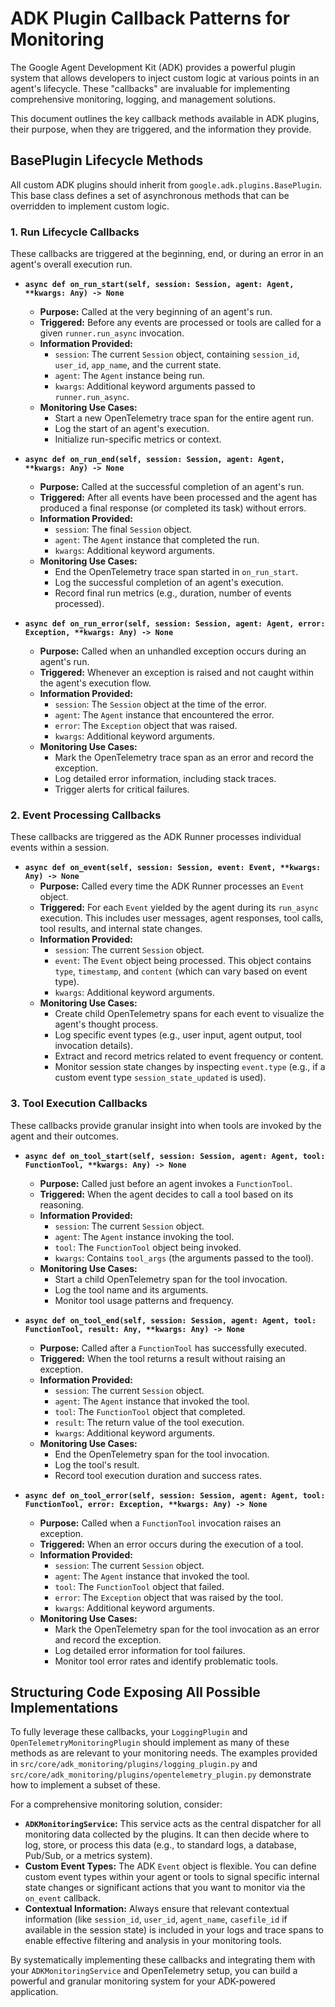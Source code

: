 # ADK Plugin Callback Patterns for Monitoring

The Google Agent Development Kit (ADK) provides a powerful plugin system that allows developers to inject custom logic at various points in an agent's lifecycle. These "callbacks" are invaluable for implementing comprehensive monitoring, logging, and management solutions.

This document outlines the key callback methods available in ADK plugins, their purpose, when they are triggered, and the information they provide.

## BasePlugin Lifecycle Methods

All custom ADK plugins should inherit from `google.adk.plugins.BasePlugin`. This base class defines a set of asynchronous methods that can be overridden to implement custom logic.

### 1. Run Lifecycle Callbacks

These callbacks are triggered at the beginning, end, or during an error in an agent's overall execution run.

*   **`async def on_run_start(self, session: Session, agent: Agent, **kwargs: Any) -> None`**
    *   **Purpose:** Called at the very beginning of an agent's run.
    *   **Triggered:** Before any events are processed or tools are called for a given `runner.run_async` invocation.
    *   **Information Provided:**
        *   `session`: The current `Session` object, containing `session_id`, `user_id`, `app_name`, and the current state.
        *   `agent`: The `Agent` instance being run.
        *   `kwargs`: Additional keyword arguments passed to `runner.run_async`.
    *   **Monitoring Use Cases:**
        *   Start a new OpenTelemetry trace span for the entire agent run.
        *   Log the start of an agent's execution.
        *   Initialize run-specific metrics or context.

*   **`async def on_run_end(self, session: Session, agent: Agent, **kwargs: Any) -> None`**
    *   **Purpose:** Called at the successful completion of an agent's run.
    *   **Triggered:** After all events have been processed and the agent has produced a final response (or completed its task) without errors.
    *   **Information Provided:**
        *   `session`: The final `Session` object.
        *   `agent`: The `Agent` instance that completed the run.
        *   `kwargs`: Additional keyword arguments.
    *   **Monitoring Use Cases:**
        *   End the OpenTelemetry trace span started in `on_run_start`.
        *   Log the successful completion of an agent's execution.
        *   Record final run metrics (e.g., duration, number of events processed).

*   **`async def on_run_error(self, session: Session, agent: Agent, error: Exception, **kwargs: Any) -> None`**
    *   **Purpose:** Called when an unhandled exception occurs during an agent's run.
    *   **Triggered:** Whenever an exception is raised and not caught within the agent's execution flow.
    *   **Information Provided:**
        *   `session`: The `Session` object at the time of the error.
        *   `agent`: The `Agent` instance that encountered the error.
        *   `error`: The `Exception` object that was raised.
        *   `kwargs`: Additional keyword arguments.
    *   **Monitoring Use Cases:**
        *   Mark the OpenTelemetry trace span as an error and record the exception.
        *   Log detailed error information, including stack traces.
        *   Trigger alerts for critical failures.

### 2. Event Processing Callbacks

These callbacks are triggered as the ADK Runner processes individual events within a session.

*   **`async def on_event(self, session: Session, event: Event, **kwargs: Any) -> None`**
    *   **Purpose:** Called every time the ADK Runner processes an `Event` object.
    *   **Triggered:** For each `Event` yielded by the agent during its `run_async` execution. This includes user messages, agent responses, tool calls, tool results, and internal state changes.
    *   **Information Provided:**
        *   `session`: The current `Session` object.
        *   `event`: The `Event` object being processed. This object contains `type`, `timestamp`, and `content` (which can vary based on event type).
        *   `kwargs`: Additional keyword arguments.
    *   **Monitoring Use Cases:**
        *   Create child OpenTelemetry spans for each event to visualize the agent's thought process.
        *   Log specific event types (e.g., user input, agent output, tool invocation details).
        *   Extract and record metrics related to event frequency or content.
        *   Monitor session state changes by inspecting `event.type` (e.g., if a custom event type `session_state_updated` is used).

### 3. Tool Execution Callbacks

These callbacks provide granular insight into when tools are invoked by the agent and their outcomes.

*   **`async def on_tool_start(self, session: Session, agent: Agent, tool: FunctionTool, **kwargs: Any) -> None`**
    *   **Purpose:** Called just before an agent invokes a `FunctionTool`.
    *   **Triggered:** When the agent decides to call a tool based on its reasoning.
    *   **Information Provided:**
        *   `session`: The current `Session` object.
        *   `agent`: The `Agent` instance invoking the tool.
        *   `tool`: The `FunctionTool` object being invoked.
        *   `kwargs`: Contains `tool_args` (the arguments passed to the tool).
    *   **Monitoring Use Cases:**
        *   Start a child OpenTelemetry span for the tool invocation.
        *   Log the tool name and its arguments.
        *   Monitor tool usage patterns and frequency.

*   **`async def on_tool_end(self, session: Session, agent: Agent, tool: FunctionTool, result: Any, **kwargs: Any) -> None`**
    *   **Purpose:** Called after a `FunctionTool` has successfully executed.
    *   **Triggered:** When the tool returns a result without raising an exception.
    *   **Information Provided:**
        *   `session`: The current `Session` object.
        *   `agent`: The `Agent` instance that invoked the tool.
        *   `tool`: The `FunctionTool` object that completed.
        *   `result`: The return value of the tool execution.
        *   `kwargs`: Additional keyword arguments.
    *   **Monitoring Use Cases:**
        *   End the OpenTelemetry span for the tool invocation.
        *   Log the tool's result.
        *   Record tool execution duration and success rates.

*   **`async def on_tool_error(self, session: Session, agent: Agent, tool: FunctionTool, error: Exception, **kwargs: Any) -> None`**
    *   **Purpose:** Called when a `FunctionTool` invocation raises an exception.
    *   **Triggered:** When an error occurs during the execution of a tool.
    *   **Information Provided:**
        *   `session`: The current `Session` object.
        *   `agent`: The `Agent` instance that invoked the tool.
        *   `tool`: The `FunctionTool` object that failed.
        *   `error`: The `Exception` object that was raised by the tool.
        *   `kwargs`: Additional keyword arguments.
    *   **Monitoring Use Cases:**
        *   Mark the OpenTelemetry span for the tool invocation as an error and record the exception.
        *   Log detailed error information for tool failures.
        *   Monitor tool error rates and identify problematic tools.

## Structuring Code Exposing All Possible Implementations

To fully leverage these callbacks, your `LoggingPlugin` and `OpenTelemetryMonitoringPlugin` should implement as many of these methods as are relevant to your monitoring needs. The examples provided in `src/core/adk_monitoring/plugins/logging_plugin.py` and `src/core/adk_monitoring/plugins/opentelemetry_plugin.py` demonstrate how to implement a subset of these.

For a comprehensive monitoring solution, consider:

*   **`ADKMonitoringService`:** This service acts as the central dispatcher for all monitoring data collected by the plugins. It can then decide where to log, store, or process this data (e.g., to standard logs, a database, Pub/Sub, or a metrics system).
*   **Custom Event Types:** The ADK `Event` object is flexible. You can define custom event types within your agent or tools to signal specific internal state changes or significant actions that you want to monitor via the `on_event` callback.
*   **Contextual Information:** Always ensure that relevant contextual information (like `session_id`, `user_id`, `agent_name`, `casefile_id` if available in the session state) is included in your logs and trace spans to enable effective filtering and analysis in your monitoring tools.

By systematically implementing these callbacks and integrating them with your `ADKMonitoringService` and OpenTelemetry setup, you can build a powerful and granular monitoring system for your ADK-powered application.
